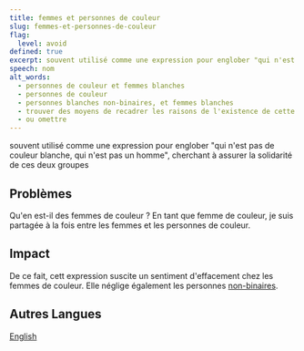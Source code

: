 ```yaml
---
title: femmes et personnes de couleur
slug: femmes-et-personnes-de-couleur
flag:
  level: avoid
defined: true
excerpt: souvent utilisé comme une expression pour englober "qui n'est pas de couleur blanche, qui n'est pas un homme", cherchant à assurer la solidarité de ces deux groupes ; efface les femmes de couleur, les personnes non binaires
speech: nom
alt_words:
  - personnes de couleur et femmes blanches
  - personnes de couleur
  - personnes blanches non-binaires, et femmes blanches
  - trouver des moyens de recadrer les raisons de l'existence de cette dynamique
  - ou omettre
---
```


souvent utilisé comme une expression pour englober "qui n'est pas de couleur blanche, qui n'est pas un homme", cherchant à assurer la solidarité de ces deux groupes

## Problèmes

Qu'en est-il des femmes de couleur ? En tant que femme de couleur, je suis partagée à la fois entre les femmes et les personnes de couleur.

## Impact

De ce fait, cett expression suscite un sentiment d'effacement chez les femmes de couleur. Elle néglige également les
personnes [non-binaires](/definitions/fr_FR/non-binaire).

## Autres Langues

[English](/definitions/women-and-people-of-colour)
